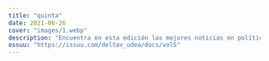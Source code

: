 ```yaml
---
title: "quinta"
date: 2021-06-26
cover: "images/1.webp"
description: "Encuentra en esta edición las mejores noticias en políticas aeroespaciales, nuevas tecnologías en propulsión y cohetería, sector público y privado, propulsión en otros mundos y opinión. Además, puedes enterarte de los lanzamientos de la semana y participar en el sorteo de dos llaveros personalizados resolviendo nuestro crucigrama. ΔV Launch Log, la revista del semillero de cohetería y propulsión Delta V de la Universidad de Antioquia, adscrito al grupo de investigación Astra. Tu revista de ciencia de cohetes en español"
ossuu: "https://issuu.com/deltav_udea/docs/vol5"
---
```

